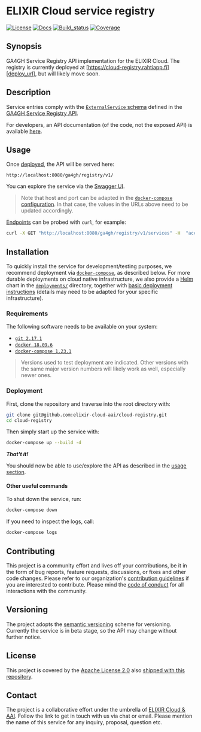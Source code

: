 # ELIXIR Cloud service registry

[![License][badge-license]][badge-url-license]
[![Docs][badge-docs]][badge-url-docs]
[![Build_status][badge-build-status]][badge-url-build-status]
[![Coverage][badge-coverage]][badge-url-coverage]

## Synopsis

GA4GH Service Registry API implementation for the ELIXIR Cloud. The registry is
currently deployed at [https://cloud-registry.rahtiapp.fi][deploy_url], but
will likely move soon.

## Description

Service entries comply with the [`ExternalService` schema][schema-service]
defined in the [GA4GH Service Registry API][ga4gh-registry].

For developers, an API documentation (of the code, not the exposed API) is
available [here][docs-api].

## Usage

Once [deployed](#Installation), the API will be served here:

```text
http://localhost:8080/ga4gh/registry/v1/
```

You can explore the service via the [Swagger UI][url-swagger].

> Note that host and port can be adapted in the [`docker-compose`
> configuration][config]. In that case, the values in the URLs above need to be
> updated accordingly.

[Endpoints][schema-endpoints] can be probed with `curl`, for example:

```bash
curl -X GET "http://localhost:8080/ga4gh/registry/v1/services" -H  "accept: application/json"
```

## Installation

To quickly install the service for development/testing purposes, we recommend
deployment via [`docker-compose`][docker-compose], as described below. For
more durable deployments on cloud native infrastructure, we also provide a
[Helm][helm] chart in the [`deployments/`][deployment] directory, together with
[basic deployment instructions][deployment-instructions] (details may need to
be adapted for your specific infrastructure).

### Requirements

The following software needs to be available on your system:

- [`git 2.17.1`][git]
- [`docker 18.09.6`][docker]
- [`docker-compose 1.23.1`][docker-compose]

> Versions used to test deployment are indicated. Other versions with the same
> major version numbers will likely work as well, especially newer ones.

### Deployment

First, clone the repository and traverse into the root directory with:

```bash
git clone git@github.com:elixir-cloud-aai/cloud-registry.git
cd cloud-registry
```

Then simply start up the service with:

```bash
docker-compose up --build -d
```

_**That't it!**_

You should now be able to use/explore the API as described in
the [usage section](#Usage).

#### Other useful commands

To shut down the service, run:

```bash
docker-compose down
```

If you need to inspect the logs, call:

```bash
docker-compose logs
```

## Contributing

This project is a community effort and lives off your contributions, be it in
the form of bug reports, feature requests, discussions, or fixes and other code
changes. Please refer to our organization's [contribution
guidelines][contributing] if you are interested to contribute. Please mind the
[code of conduct][coc] for all interactions with the community.

## Versioning

The project adopts the [semantic versioning][semver] scheme for versioning.
Currently the service is in beta stage, so the API may change without further
notice.

## License

This project is covered by the [Apache License 2.0][license-apache] also
[shipped with this repository][license].

## Contact

The project is a collaborative effort under the umbrella of [ELIXIR Cloud &
AAI][elixir-cloud]. Follow the link to get in touch with us via chat or email.
Please mention the name of this service for any inquiry, proposal, question
etc.

[badge-build-status]:<https://travis-ci.com/elixir-cloud-aai/cloud-registry.svg?branch=dev>
[badge-coverage]:<https://img.shields.io/coveralls/github/elixir-cloud-aai/cloud-registry>
[badge-docs]: <https://readthedocs.org/projects/cloud-registry/badge/?version=latest>
[badge-github-tag]:<https://img.shields.io/github/v/tag/elixir-cloud-aai/cloud-registry?color=C39BD3>
[badge-license]:<https://img.shields.io/badge/license-Apache%202.0-blue.svg>
[badge-url-build-status]:<https://travis-ci.com/elixir-cloud-aai/cloud-registry>
[badge-url-coverage]:<https://coveralls.io/github/elixir-cloud-aai/cloud-registry>
[badge-url-docs]: <https://cloud-registry.readthedocs.io/en/latest/?badge=latest>
[badge-url-github-tag]:<https://github.com/elixir-cloud-aai/cloud-registry/releases>
[badge-url-license]:<http://www.apache.org/licenses/LICENSE-2.0>
[ga4gh-registry]: <https://github.com/ga4gh-discovery/ga4gh-service-registry>
[config]: docker-compose.yaml
[deploy_url]: <https://cloud-registry.rahtiapp.fi/ga4gh/registry/v1/ui>
[deployment]: deployment/
[deployment-instructions]: deployment/README.md
[docker]: <https://docs.docker.com/get-docker/>
[docker-compose]: <https://docs.docker.com/compose/install/>
[docs-api]: <https://cloud-registry.readthedocs.io/en/latest/>
[git]: <https://git-scm.com/book/en/v2/Getting-Started-Installing-Git>
[helm]: <https://helm.sh/>
[license]: LICENSE
[license-apache]: <https://www.apache.org/licenses/LICENSE-2.0>
[elixir-cloud]: <https://github.com/elixir-cloud-aai/elixir-cloud-aai>
[coc]: <https://github.com/elixir-cloud-aai/elixir-cloud-aai/blob/dev/CODE_OF_CONDUCT.md>
[contributing]: <https://github.com/elixir-cloud-aai/elixir-cloud-aai/blob/dev/CONTRIBUTING.md>
[semver]: <https://semver.org/>
[schema-service]: <https://github.com/ga4gh-discovery/ga4gh-service-registry/blob/8c45be52940db92c2fa1cd821519c271c22b1c4c/service-registry.yaml#L158>
[schema-endpoints]: <https://github.com/ga4gh-discovery/ga4gh-service-registry/blob/8c45be52940db92c2fa1cd821519c271c22b1c4c/service-registry.yaml#L16>
[url-swagger]: <http://localhost:8080/ga4gh/registry/v1/ui>
